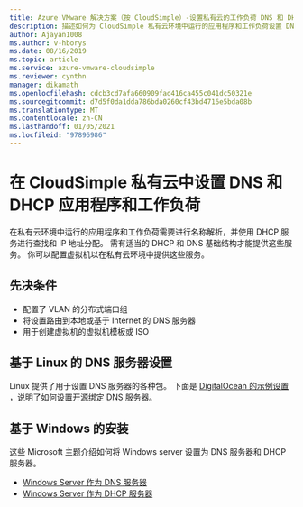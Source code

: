 ```yaml
---
title: Azure VMware 解决方案（按 CloudSimple）-设置私有云的工作负荷 DNS 和 DHCP
description: 描述如何为 CloudSimple 私有云环境中运行的应用程序和工作负荷设置 DNS 和 DHCP
author: Ajayan1008
ms.author: v-hborys
ms.date: 08/16/2019
ms.topic: article
ms.service: azure-vmware-cloudsimple
ms.reviewer: cynthn
manager: dikamath
ms.openlocfilehash: cdcb3cd7afa660909fad416ca455c041dc50321e
ms.sourcegitcommit: d7d5f0da1dda786bda0260cf43bd4716e5bda08b
ms.translationtype: MT
ms.contentlocale: zh-CN
ms.lasthandoff: 01/05/2021
ms.locfileid: "97896986"
---
```

# <a name="set-up-dns-and-dhcp-applications-and-workloads-in-your-cloudsimple-private-cloud"></a>在 CloudSimple 私有云中设置 DNS 和 DHCP 应用程序和工作负荷

在私有云环境中运行的应用程序和工作负荷需要进行名称解析，并使用 DHCP 服务进行查找和 IP 地址分配。  需有适当的 DHCP 和 DNS 基础结构才能提供这些服务。  你可以配置虚拟机以在私有云环境中提供这些服务。  

## <a name="prerequisites"></a>先决条件

* 配置了 VLAN 的分布式端口组
* 将设置路由到本地或基于 Internet 的 DNS 服务器
* 用于创建虚拟机的虚拟机模板或 ISO

## <a name="linux-based-dns-server-setup"></a>基于 Linux 的 DNS 服务器设置

Linux 提供了用于设置 DNS 服务器的各种包。  下面是 [DigitalOcean 的示例设置](https://www.digitalocean.com/community/tutorials/how-to-configure-bind-as-a-private-network-dns-server-on-ubuntu-18-04) ，说明了如何设置开源绑定 DNS 服务器。

## <a name="windows-based-setup"></a>基于 Windows 的安装

这些 Microsoft 主题介绍如何将 Windows server 设置为 DNS 服务器和 DHCP 服务器。

* [Windows Server 作为 DNS 服务器](/windows-server/networking/dns/dns-top)
* [Windows Server 作为 DHCP 服务器](/windows-server/networking/technologies/dhcp/dhcp-top)
